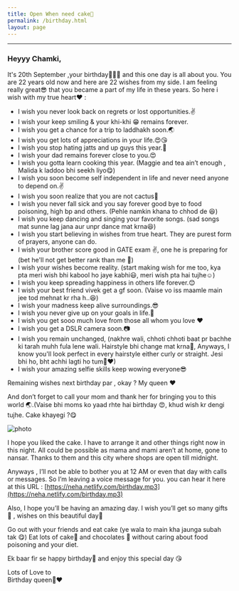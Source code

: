 ```yaml
---
title: Open When need cake🍰
permalink: /birthday.html
layout: page
---
```

<hr />

### Heyyy Chamki,

It's 20th September ,your birthday🎉🎂🎊 and this one day is all about you. You are 22 years old now and here are 22 wishes from my side. I am feeling really great😎 that you became a part of my life in these years. So here i wish with my true heart❤ :

+ I wish you never look back on regrets or lost opportunities.✌
+ I wish your keep smiling & your khi-khi 😁 remains forever.
+ I wish you get a chance for a trip to laddhakh soon.🌏
+ I wish you get lots of appreciations in your life.😍😘
+ I wish you stop hating jatts and up guys this year.🙏
+ I wish your dad remains forever close to you.😍
+ I wish you gotta learn cooking this year. (Maggie and tea ain’t enough , Malida k laddoobhi seekh liyo😋)
+ I wish you soon become self independent in life and never need anyone to depend on.✌
+ I wish you soon realize that you are not cactus🌵
+ I wish you never fall sick and you say forever good bye to food poisoning, high bp and 
others. (Pehle namkin khana to chhod de 😆)
+ I wish you keep dancing and singing your favorite songs. (sad songs mat sunne lag jana aur unpr dance mat krna😆)
+ I wish you start believing in wishes from true heart. They are purest form of prayers,anyone can do.
+ I wish your brother score good in GATE exam ✌, one he is preparing for (bet he'll not get better rank than me 💪)
+ I wish your wishes become reality. (start making wish for me too, kya pta meri wish bhi kabool ho jaye kabhi😃, meri wish pta hai tujhe☺)
+ I wish you keep spreading happiness in others life forever.😊
+ I wish your best friend vivek get a gf soon. (Vaise vo iss maamle main jee tod mehnat kr 
rha h..😆)
+ I wish your madness keep alive surroundings.😎
+ I wish you never give up on your goals in life.💪
+ I wish you get sooo much love from those all whom you love ❤
+ I wish you get a DSLR camera soon.📷
+ I wish you remain unchanged, (nakhre wali, chhoti chhoti baat pr bachhe ki tarah muhh 
fula lene wali. Hairstyle bhi change mat krna💇, Anyways, I know you'll look perfect in every hairstyle either curly or straight. Jesi bhi ho, bht achhi lagti ho tum👰❤)
+ I wish your amazing selfie skills keep wowing everyone😎

Remaining wishes next birthday par , okay ? My queen ❤

And don’t forget to call your mom and thank her for bringing you to this world 🌏.(Vaise bhi moms ko yaad rhte hai birthday 😍, khud wish kr dengi tujhe. Cake khayegi ?😋

![photo](../cake.jpg "ye cake to mai kha gya 😋")

I hope you liked the cake. I have to arrange it and other things right now in this night. All could be possible as mama and mami aren’t at home, gone to nansar. Thanks to them and this city where shops are open till midnight.

Anyways , I’ll not be able to bother you at 12 AM or even that day with calls or messages. So I’m leaving a voice message for you. you can hear it here at this URL : [https://neha.netlify.com/birthday.mp3](https://neha.netlify.com/birthday.mp3)

Also, I hope you’ll be having an amazing day. I wish you’ll get so many gifts🎁 , wishes on this 
beautiful day🎈

Go out with your friends and eat cake (ye wala to main kha jaunga subah tak 😋) Eat lots of cake🍰 and chocolates 🍫 without caring about food poisoning and your diet.

Ek baar fir se happy birthday🍰 and enjoy this special day 😘

Lots of Love to<br>
Birthday queen👰❤





